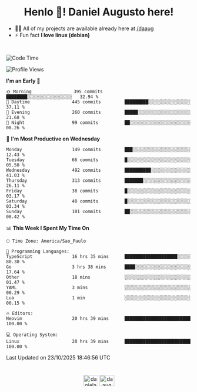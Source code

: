 <h1 align="center">Henlo 👋! Daniel Augusto here!</h1>

- 👨‍💻 All of my projects are available already here at [/daaug](https://github.com/daaug)
- ⚡ Fun fact **I love linux (debian)**
<h1></h1>

<!--START_SECTION:waka-->
![Code Time](http://img.shields.io/badge/Code%20Time-123%20hrs%2010%20mins-blue)

![Profile Views](http://img.shields.io/badge/Profile%20Views-2-blue)

**I'm an Early 🐤** 

```text
🌞 Morning                395 commits         ████████░░░░░░░░░░░░░░░░░   32.94 % 
🌆 Daytime                445 commits         █████████░░░░░░░░░░░░░░░░   37.11 % 
🌃 Evening                260 commits         █████░░░░░░░░░░░░░░░░░░░░   21.68 % 
🌙 Night                  99 commits          ██░░░░░░░░░░░░░░░░░░░░░░░   08.26 % 
```
📅 **I'm Most Productive on Wednesday** 

```text
Monday                   149 commits         ███░░░░░░░░░░░░░░░░░░░░░░   12.43 % 
Tuesday                  66 commits          █░░░░░░░░░░░░░░░░░░░░░░░░   05.50 % 
Wednesday                492 commits         ██████████░░░░░░░░░░░░░░░   41.03 % 
Thursday                 313 commits         ███████░░░░░░░░░░░░░░░░░░   26.11 % 
Friday                   38 commits          █░░░░░░░░░░░░░░░░░░░░░░░░   03.17 % 
Saturday                 40 commits          █░░░░░░░░░░░░░░░░░░░░░░░░   03.34 % 
Sunday                   101 commits         ██░░░░░░░░░░░░░░░░░░░░░░░   08.42 % 
```


📊 **This Week I Spent My Time On** 

```text
🕑︎ Time Zone: America/Sao_Paulo

💬 Programming Languages: 
TypeScript               16 hrs 35 mins      ████████████████████░░░░░   80.30 % 
Go                       3 hrs 38 mins       ████░░░░░░░░░░░░░░░░░░░░░   17.64 % 
Other                    18 mins             ░░░░░░░░░░░░░░░░░░░░░░░░░   01.47 % 
YAML                     3 mins              ░░░░░░░░░░░░░░░░░░░░░░░░░   00.29 % 
Lua                      1 min               ░░░░░░░░░░░░░░░░░░░░░░░░░   00.15 % 

🔥 Editors: 
Neovim                   20 hrs 39 mins      █████████████████████████   100.00 % 

💻 Operating System: 
Linux                    20 hrs 39 mins      █████████████████████████   100.00 % 
```


 Last Updated on 23/10/2025 18:46:56 UTC
<!--END_SECTION:waka-->

<h1></h1>
<p align="center">
<a href="https://linkedin.com/in/danielaug" target="blank"><img align="center" src="https://raw.githubusercontent.com/rahuldkjain/github-profile-readme-generator/master/src/images/icons/Social/linked-in-alt.svg" alt="danielaug" height="30" width="40" /></a> 
<a href="https://www.hackerrank.com/daaug" target="blank"><img align="center" src="https://raw.githubusercontent.com/rahuldkjain/github-profile-readme-generator/master/src/images/icons/Social/hackerrank.svg" alt="daaug" height="30" width="40" /></a>
</p>
